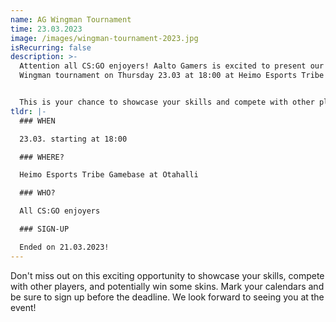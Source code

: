 ```yaml
---
name: AG Wingman Tournament
time: 23.03.2023
image: /images/wingman-tournament-2023.jpg
isRecurring: false
description: >-
  Attention all CS:GO enjoyers! Aalto Gamers is excited to present our upcoming
  Wingman tournament on Thursday 23.03 at 18:00 at Heimo Esports Tribe Gamebase.


  This is your chance to showcase your skills and compete with other players in a thrilling live event, so sign up fast!
tldr: |-
  ### WHEN

  23.03. starting at 18:00

  ### WHERE?

  Heimo Esports Tribe Gamebase at Otahalli

  ### WHO?

  All CS:GO enjoyers

  ### SIGN-UP

  Ended on 21.03.2023!
---
```


Don't miss out on this exciting opportunity to showcase your skills, compete with other players, and potentially win some skins. Mark your calendars and be sure to sign up before the deadline. We look forward to seeing you at the event!
